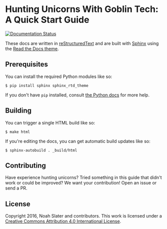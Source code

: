 # Hunting Unicorns With Goblin Tech: A Quick Start Guide

[![Documentation Status](https://readthedocs.org/projects/hunting-unicorns/badge/?version=latest)](http://hunting-unicorns.readthedocs.io/en/latest/?badge=latest)

These docs are written in [reStructuredText](http://sphinx-doc.org/rest.html) and are built with [Sphinx](http://www.sphinx-doc.org/) using the [Read the Docs theme](https://github.com/snide/sphinx_rtd_theme).

## Prerequisites

You can install the required Python modules like so:

```
$ pip install sphinx sphinx_rtd_theme
```

If you don't have `pip` installed, consult [the Python docs](https://packaging.python.org/installing/) for more help.

## Building

You can trigger a single HTML build like so:

```
$ make html
```

If you're editing the docs, you can get automatic build updates like so:

```
$ sphinx-autobuild . _build/html
```

## Contributing

Have experience hunting unicorns? Tried something in this guide that didn't work or could be improved? We want your contribution! Open an issue or send a PR.

## License

Copyright 2016, Noah Slater and contributors. This work is licensed under a [Creative Commons Attribution 4.0 International License](http://creativecommons.org/licenses/by/4.0/).
